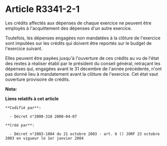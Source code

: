# Article R3341-2-1

Les crédits affectés aux dépenses de chaque exercice ne peuvent être employés à l'acquittement des dépenses d'un autre
exercice.

Toutefois, les dépenses engagées non mandatées à la clôture de l'exercice sont imputées sur les crédits qui doivent être
reportés sur le budget de l'exercice suivant.

Elles peuvent être payées jusqu'à l'ouverture de ces crédits au vu de l'état des restes à réaliser établi par le président du
conseil général, retraçant les dépenses qui, engagées avant le 31 décembre de l'année précédente, n'ont pas donné lieu à
mandatement avant la clôture de l'exercice. Cet état vaut ouverture provisoire de crédits.

**Nota:**



**Liens relatifs à cet article**

	**Codifié par**:

	  - Décret n°2000-318 2000-04-07

	**Créé par**:

	  - Décret n°2003-1004 du 21 octobre 2003 - art. 6 () JORF 23 octobre 2003 en vigueur le 1er janvier 2004
